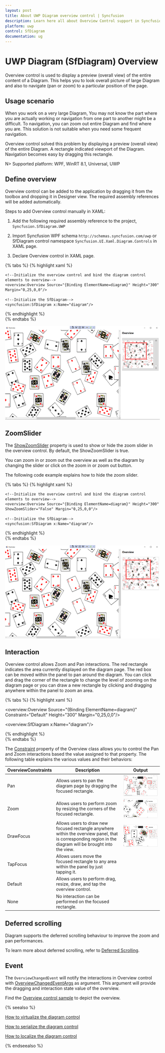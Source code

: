 ```yaml
---
layout: post
title: About UWP Diagram overview control | Syncfusion
description: Learn here all about Overview Control support in Syncfusion UWP Diagram (SfDiagram) control and more.
platform: uwp
control: SfDiagram
documentation: ug
---
```


# UWP Diagram (SfDiagram) Overview

Overview control is used to display a preview (overall view) of the entire content of a Diagram. This helps you to look overall picture of large Diagram and also to navigate (pan or zoom) to a particular position of the page.

## Usage scenario

When you work on a very large Diagram, You may not know the part where you are actually working or navigation from one part to another might be a difficult. To navigation, you can zoom out entire Diagram and find where you are. This solution is not suitable when you need some frequent navigation.

Overview control solved this problem by displaying a preview (overall view) of the entire Diagram. A rectangle indicated viewport of the Diagram. Navigation becomes easy by dragging this rectangle.

N> Supported platform: WPF, WinRT 8.1, Universal, UWP


## Define overview

Overview control can be added to the application by dragging it from the toolbox and dropping it in Designer view. The required assembly references will be added automatically.

Steps to add Overview control manually in XAML:

1. Add the following required assembly reference to the project, `Syncfusion.SfDiagram.UWP`

2. Import Syncfusion WPF schema `http://schemas.syncfusion.com/uwp` or SfDiagram control namespace `Syncfusion.UI.Xaml.Diagram.Controls` in XAML page.

3. Declare Overview control in XAML page.

{% tabs %}
{% highlight xaml %}

<Page x:Class="OverviewControl.MainWindow"
        xmlns="http://schemas.microsoft.com/winfx/2006/xaml/presentation"
        xmlns:x="http://schemas.microsoft.com/winfx/2006/xaml"
        xmlns:syncfusion="using:Syncfusion.UI.Xaml.Diagram"
        xmlns:overview="using:Syncfusion.UI.Xaml.Diagram.Controls"
        WindowStartupLocation="CenterScreen"
        Title="Overview" Height="720" Width="1200">
    
    <!--Initialize the overview control and bind the diagram control elements to overview-->
    <overview:Overview Source="{Binding ElementName=diagram}" Height="300" Margin="0,25,0,0"/>

    <!--Initialize the SfDiagram-->
    <syncfusion:SfDiagram x:Name="diagram"/>
</Page>
	
{% endhighlight %}	
{% endtabs %}

![Overview](Overview-Control_images/Overview-Control_img1.png)

## ZoomSlider

The [ShowZoomSlider](https://help.syncfusion.com/cr/uwp/Syncfusion.UI.Xaml.Diagram.Controls.Overview.html#Syncfusion_UI_Xaml_Diagram_Controls_Overview_ShowZoomSliderProperty) property is used to show or hide the zoom slider in the overview control. By default, the ShowZoomSlider is true.

You can zoom in or zoom out the overview as well as the diagram by changing the slider or click on the zoom in or zoom out button.

 The following code example explains how to hide the zoom slider.

{% tabs %}
{% highlight xaml %}

<Page x:Class="OverviewControl.MainWindow"
        xmlns="http://schemas.microsoft.com/winfx/2006/xaml/presentation"
        xmlns:x="http://schemas.microsoft.com/winfx/2006/xaml"
        xmlns:syncfusion="using:Syncfusion.UI.Xaml.Diagram"
        xmlns:overview="using:Syncfusion.UI.Xaml.Diagram.Controls"
        WindowStartupLocation="CenterScreen"
        Title="Overview" Height="720" Width="1200">
    
    <!--Initialize the overview control and bind the diagram control elements to overview-->
    <overview:Overview Source="{Binding ElementName=diagram}" Height="300" ShowZoomSlider="False" Margin="0,25,0,0"/>

    <!--Initialize the SfDiagram-->
    <syncfusion:SfDiagram x:Name="diagram"/>
</Page>
	
{% endhighlight %}	
{% endtabs %}

![Overview](Overview-Control_images/Overview-Control_img.png)

## Interaction

Overview control allows Zoom and Pan interactions. The red rectangle indicates the area currently displayed on the diagram page. The red box can be moved within the panel to pan around the diagram. You can click and drag the corner of the rectangle to change the level of zooming on the diagram page or you can draw a new rectangle by clicking and dragging anywhere within the panel to zoom an area.

{% tabs %}
{% highlight xaml %}

<!--Initialize the overview control with its constraint-->
<overview:Overview Source="{Binding ElementName=diagram}" 
                     Constraint="Default" 
                     Height="300" Margin="0,25,0,0"/>

<!--Initialize the SfDiagram-->
<overview:SfDiagram x:Name="diagram"/>

{% endhighlight %}	
{% endtabs %}

The [Constraint](https://help.syncfusion.com/cr/uwp/Syncfusion.UI.Xaml.Diagram.Controls.Overview.html#Syncfusion_UI_Xaml_Diagram_Controls_Overview_ConstraintProperty) property of the Overview class allows you to control the Pan and Zoom interactions based the value assigned to that property. The following table explains the various values and their behaviors:

| OverviewConstraints | Description | Output |
|---|---|---|
| Pan | Allows users to pan the diagram page by dragging the focused rectangle. |![Overview pan](Overview-Control_images/OverViewPan.gif) |
| Zoom | Allows users to perform zoom by resizing the corners of the focused rectangle. |![Overview Resize](Overview-Control_images/OverViewResize.gif) |
| DrawFocus | Allows users to draw new focused rectangle anywhere within the overview panel, that is corresponding region in the diagram will be brought into the view.|![Overview Draw](Overview-Control_images/OverViewDrawFocus.gif) |
| TapFocus | Allows users move the focused rectangle to any area within the panel by just tapping it.| |
| Default | Allows users to perform drag, resize, draw, and tap the overview control.| |
| None |No interaction can be performed on the focused rectangle.||

## Deferred scrolling

Diagram supports the deferred scrolling behaviour to improve the zoom and pan performances.

To learn more about deferred scrolling, refer to [Deferred Scrolling](/uwp/diagram/virtualization#deferred-scrolling "DeferredScrolling").

## Event

The `OverviewChangedEvent` will notify the interactions in Overview control with [OverviewChangedEventArgs](https://help.syncfusion.com/cr/uwp/Syncfusion.UI.Xaml.Diagram.Controls.OverviewChangedEventArgs.html) as argument. This argument will provide the dragging and interaction state value of the overview.

Find the [Overview control sample](https://github.com/SyncfusionExamples/UWP-Diagram-Examples/tree/main/Samples/OverviewControl) to depict the overview.

{% seealso %}

[How to virtualize the diagram control](/uwp/diagram/virtualization)

[How to serialize the diagram control](/uwp/diagram/serialization)

[How to localize the diagram control](/uwp/diagram/localization)

{% endseealso %}